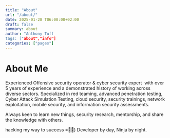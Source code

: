 ```yaml
---
title: "About"
url: "/about/"
date: 2025-01-28 T06:00:00+02:00
draft: false
summary: about
author: "Anthony Tuff
tags: ["about","info"]
categories: ["pages"]
---
```


# About Me

Experienced Offensive security operator  & cyber security expert  with over 5 years of experience and a demonstrated history of working across diverse sectors. Specialized in red teaming, advanced penetration testing, Cyber Attack Simulation Testing, cloud security, security trainings, network exploitation, mobile security, and information security assessments.
 
 Always keen to learn new things, security research, mentorship, and share the knowledge with others. 
 
 hacking my way to success =🥷🥷)
 Developer by day, Ninja by night.